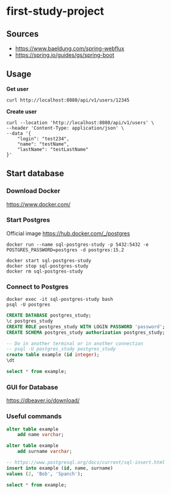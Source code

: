 # first-study-project

## Sources

- https://www.baeldung.com/spring-webflux
- https://spring.io/guides/gs/spring-boot

## Usage

**Get user**

```shell
curl http://localhost:8080/api/v1/users/12345
```

**Create user**

```shell
curl --location 'http://localhost:8080/api/v1/users' \
--header 'Content-Type: application/json' \
--data '{
    "login": "test234",
    "name": "testName",
    "lastName": "testLastName"
}'
```

## Start database

### Download Docker

https://www.docker.com/

### Start Postgres

Official image https://hub.docker.com/_/postgres

```shell
docker run --name sql-postgres-study -p 5432:5432 -e POSTGRES_PASSWORD=postgres -d postgres:15.2

docker start sql-postgres-study
docker stop sql-postgres-study
docker rm sql-postgres-study
```

### Connect to Postgres

```shell
docker exec -it sql-postgres-study bash
psql -U postgres
```

```sql
CREATE DATABASE postgres_study;
\c postgres_study
CREATE ROLE postgres_study WITH LOGIN PASSWORD 'password';
CREATE SCHEMA postgres_study authorization postgres_study;

-- Do in another terminal or in another connection
-- psql -U postgres_study postgres_study
create table example (id integer);
\dt

select * from example;
```

### GUI for Database

https://dbeaver.io/download/

### Useful commands

```sql
alter table example
    add name varchar;

alter table example
    add surname varchar;

-- https://www.postgresql.org/docs/current/sql-insert.html
insert into example (id, name, surname)
values (2, 'Bob', 'Spanch');

select * from example;
```
